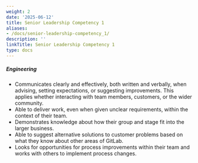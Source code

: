 ```yaml
---
weight: 2
date: '2025-06-12'
title: Senior Leadership Competency 1
aliases:
- /docs/senior-leadership-competency_1/
description: ''
linkTitle: Senior Leadership Competency 1
type: docs
---
```


##### Engineering

* Communicates clearly and effectively, both written and verbally, when advising, setting expectations, or suggesting improvements. This applies whether interacting with team members, customers, or the wider community.
* Able to deliver work, even when given unclear requirements, within the context of their team.
* Demonstrates knowledge about how their group and stage fit into the larger business.
* Able to suggest alternative solutions to customer problems based on what they know about other areas of GitLab.
* Looks for opportunities for process improvements within their team and works with others to implement process changes.
